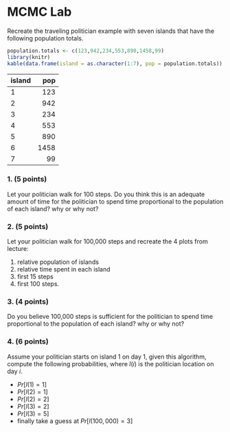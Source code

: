 # MCMC Lab


Recreate the traveling politician example with seven islands that have
the following population totals.

``` r
population.totals <- c(123,942,234,553,890,1458,99)
library(knitr)
kable(data.frame(island = as.character(1:7), pop = population.totals))
```

| island |  pop |
|:-------|-----:|
| 1      |  123 |
| 2      |  942 |
| 3      |  234 |
| 4      |  553 |
| 5      |  890 |
| 6      | 1458 |
| 7      |   99 |

### 1. (5 points)

Let your politician walk for 100 steps. Do you think this is an adequate
amount of time for the politician to spend time proportional to the
population of each island? why or why not?

### 2. (5 points)

Let your politician walk for 100,000 steps and recreate the 4 plots from
lecture:

1.  relative population of islands
2.  relative time spent in each island
3.  first 15 steps
4.  first 100 steps.

### 3. (4 points)

Do you believe 100,000 steps is sufficient for the politician to spend
time proportional to the population of each island? why or why not?

### 4. (6 points)

Assume your politician starts on island 1 on day 1, given this
algorithm, compute the following probabilities, where $l(i)$ is the
politician location on day $i$.

- $Pr[l(1) = 1]$
- $Pr[l(2) = 1]$
- $Pr[l(2) = 2]$
- $Pr[l(3) = 2]$
- $Pr[l(3) = 5]$
- finally take a guess at $Pr[l(100,000) = 3]$
